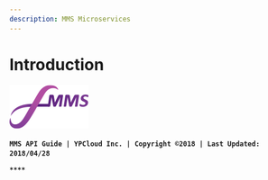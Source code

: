 ```yaml
---
description: MMS Microservices
---
```


# Introduction

![](.gitbook/assets/image%20%281%29.png)

**`MMS API Guide | YPCloud Inc. | Copyright ©2018 | Last Updated: 2018/04/28`**

\*\*\*\*

